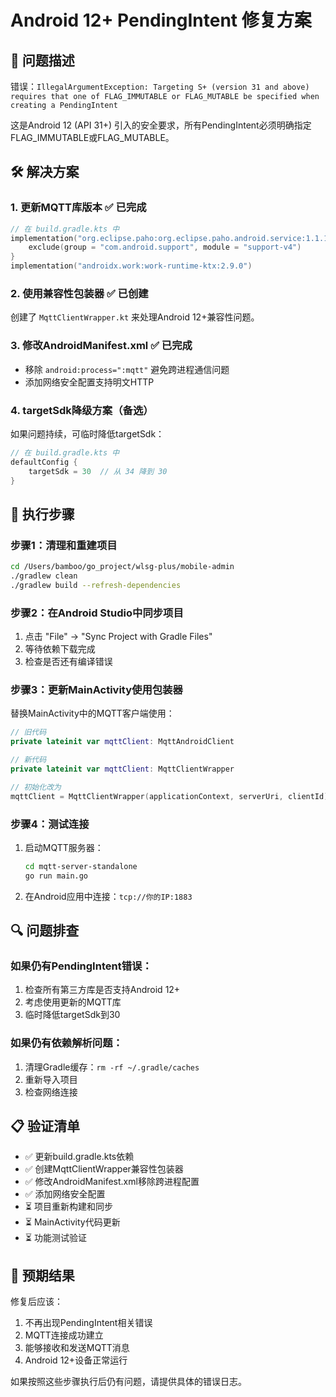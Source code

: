 # Android 12+ PendingIntent 修复方案

## 🚨 问题描述

错误：`IllegalArgumentException: Targeting S+ (version 31 and above) requires that one of FLAG_IMMUTABLE or FLAG_MUTABLE be specified when creating a PendingIntent`

这是Android 12 (API 31+) 引入的安全要求，所有PendingIntent必须明确指定FLAG_IMMUTABLE或FLAG_MUTABLE。

## 🛠️ 解决方案

### 1. **更新MQTT库版本** ✅ 已完成
```kotlin
// 在 build.gradle.kts 中
implementation("org.eclipse.paho:org.eclipse.paho.android.service:1.1.1") {
    exclude(group = "com.android.support", module = "support-v4")
}
implementation("androidx.work:work-runtime-ktx:2.9.0")
```

### 2. **使用兼容性包装器** ✅ 已创建
创建了 `MqttClientWrapper.kt` 来处理Android 12+兼容性问题。

### 3. **修改AndroidManifest.xml** ✅ 已完成
- 移除 `android:process=":mqtt"` 避免跨进程通信问题
- 添加网络安全配置支持明文HTTP

### 4. **targetSdk降级方案**（备选）
如果问题持续，可临时降低targetSdk：
```kotlin
// 在 build.gradle.kts 中
defaultConfig {
    targetSdk = 30  // 从 34 降到 30
}
```

## 🔄 执行步骤

### 步骤1：清理和重建项目
```bash
cd /Users/bamboo/go_project/wlsg-plus/mobile-admin
./gradlew clean
./gradlew build --refresh-dependencies
```

### 步骤2：在Android Studio中同步项目
1. 点击 "File" -> "Sync Project with Gradle Files"
2. 等待依赖下载完成
3. 检查是否还有编译错误

### 步骤3：更新MainActivity使用包装器
替换MainActivity中的MQTT客户端使用：
```kotlin
// 旧代码
private lateinit var mqttClient: MqttAndroidClient

// 新代码
private lateinit var mqttClient: MqttClientWrapper

// 初始化改为
mqttClient = MqttClientWrapper(applicationContext, serverUri, clientId)
```

### 步骤4：测试连接
1. 启动MQTT服务器：
   ```bash
   cd mqtt-server-standalone
   go run main.go
   ```
2. 在Android应用中连接：`tcp://你的IP:1883`

## 🔍 问题排查

### 如果仍有PendingIntent错误：
1. 检查所有第三方库是否支持Android 12+
2. 考虑使用更新的MQTT库
3. 临时降低targetSdk到30

### 如果仍有依赖解析问题：
1. 清理Gradle缓存：`rm -rf ~/.gradle/caches`
2. 重新导入项目
3. 检查网络连接

## 📋 验证清单

- ✅ 更新build.gradle.kts依赖
- ✅ 创建MqttClientWrapper兼容性包装器
- ✅ 修改AndroidManifest.xml移除跨进程配置
- ✅ 添加网络安全配置
- ⏳ 项目重新构建和同步
- ⏳ MainActivity代码更新
- ⏳ 功能测试验证

## 🎯 预期结果

修复后应该：
1. 不再出现PendingIntent相关错误
2. MQTT连接成功建立
3. 能够接收和发送MQTT消息
4. Android 12+设备正常运行

如果按照这些步骤执行后仍有问题，请提供具体的错误日志。